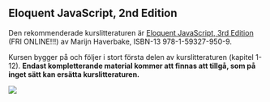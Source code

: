 ## Eloquent JavaScript, 2nd Edition
Den rekommenderade kurslitteraturen är [Eloquent JavaScript, 3rd Edition](http://eloquentjavascript.net/) (FRI ONLINE!!!) av Marijn Haverbake, ISBN-13 978-1-59327-950-9.

Kursen bygger på och följer i stort första delen av kurslitteraturen (kapitel 1-12). **Endast kompletterande material kommer att finnas att tillgå, som på inget sätt kan ersätta kurslitteraturen.**

![](http://eloquentjavascript.net/img/cover.jpg)